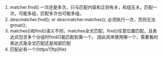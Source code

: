 1. matcher.find() 一次还是多次，只与匹配内容和正则有关，和组无关。匹配一次，可能多组，匹配多次也可能多组。
2. descmatcher.find(); or descmatcher.matches();  必须执行一次，否则无法group();
3. matches()和find()语义不同，matches全文匹配，find()任意位置匹配，且表达式包含多个分组时find只能匹配到第一个。
   因此具体使用哪一个，需要看的表达式是全文匹配还是局部匹配
4. 匹配必有一个(https?|ftp|file)

